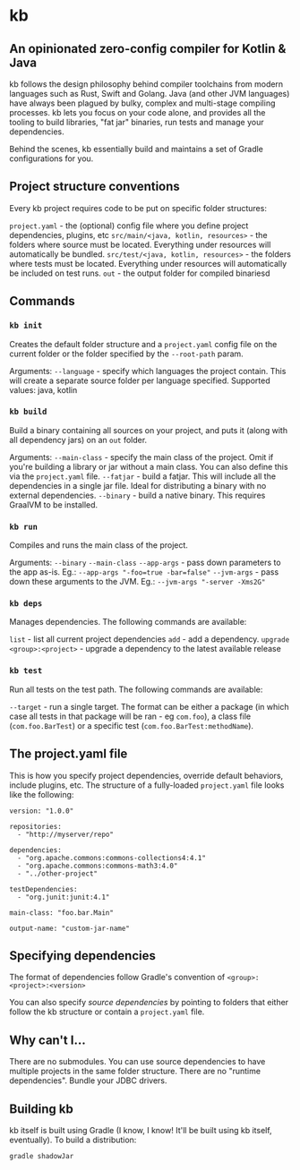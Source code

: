 # kb
## An opinionated zero-config compiler for Kotlin & Java

kb follows the design philosophy behind compiler toolchains from modern languages such as Rust, Swift and Golang. Java (and other JVM languages) have always been plagued by bulky, complex and multi-stage compiling processes. kb lets you focus on your code alone, and provides all the tooling to build libraries, "fat jar" binaries, run tests and manage your dependencies.

Behind the scenes, kb essentially build and maintains a set of Gradle configurations for you.


## Project structure conventions

Every kb project requires code to be put on specific folder structures:

`project.yaml` - the (optional) config file where you define project dependencies, plugins, etc
`src/main/<java, kotlin, resources>` - the folders where source must be located. Everything under resources will automatically be bundled.
`src/test/<java, kotlin, resources>` - the folders where tests must be located. Everything under resources will automatically be included on test runs.
`out` - the output folder for compiled binariesd

## Commands

### `kb init`
Creates the default folder structure and a `project.yaml` config file on the current folder or the folder specified by the `--root-path` param.

Arguments:
  `--language` - specify which languages the project contain. This will create a separate source folder per language specified. Supported values: java, kotlin

### `kb build`
Build a binary containing all sources on your project, and puts it (along with all dependency jars) on an `out` folder.

Arguments:
  `--main-class` - specify the main class of the project. Omit if you're building a library or jar without a main class. You can also define this via the `project.yaml` file.
  `--fatjar` - build a fatjar. This will include all the dependencies in a single jar file. Ideal for distributing a binary with no external dependencies.
  `--binary` - build a native binary. This requires GraalVM to be installed.


### `kb run`
Compiles and runs the main class of the project.

Arguments:
  `--binary`
  `--main-class`
  `--app-args` - pass down parameters to the app as-is. Eg.: `--app-args "-foo=true -bar=false"`
  `--jvm-args` - pass down these arguments to the JVM. Eg.: `--jvm-args "-server -Xms2G"`


### `kb deps`
Manages dependencies. The following commands are available:

  `list` - list all current project dependencies
  `add` - add a dependency. 
  `upgrade <group>:<project>` - upgrade a dependency to the latest available release


### `kb test`
Run all tests on the test path. The following commands are available:

  `--target` - run a single target. The format can be either a package (in which case all tests in that package will be ran - eg `com.foo`), a class file (`com.foo.BarTest`) or a specific test (`com.foo.BarTest:methodName`).


## The project.yaml file

This is how you specify project dependencies, override default behaviors, include plugins, etc. The structure of a fully-loaded `project.yaml` file looks like the following:

```
version: "1.0.0"

repositories:
  - "http://myserver/repo" 

dependencies:
  - "org.apache.commons:commons-collections4:4.1"
  - "org.apache.commons:commons-math3:4.0"
  - "../other-project"

testDependencies:
  - "org.junit:junit:4.1"

main-class: "foo.bar.Main"

output-name: "custom-jar-name"
```

## Specifying dependencies
The format of dependencies follow Gradle's convention of `<group>:<project>:<version>`

You can also specify _source dependencies_ by pointing to folders that either follow the kb structure or contain a `project.yaml` file.

## Why can't I...
There are no submodules. You can use source dependencies to have multiple projects in the same folder structure.
There are no "runtime dependencies". Bundle your JDBC drivers.


## Building kb
kb itself is built using Gradle (I know, I know! It'll be built using kb itself, eventually). To build a distribution:

```
gradle shadowJar
```